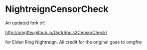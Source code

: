 NightreignCensorCheck
=====================

An updated fork of:

http://omgftw.github.io/DarkSouls3CensorCheck/

for Elden Ring Nightreign. All credit for the original goes to omgftw
